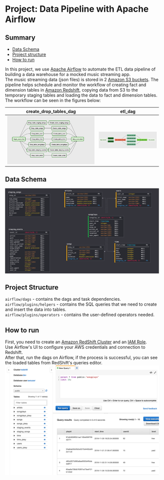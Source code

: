 # Project: Data Pipeline with Apache Airflow 
## Summary
* [Data Schema](#Data-Schema)
* [Project structure](#Project-structure) 
* [How to run](#How-to-run)

In this project, we use [Apache Airflow](https://airflow.apache.org/) to automate the ETL data pipeline of building a data warehouse for a mocked music streaming app.  
The music streaming data (json files) is stored in 2 [Amazon S3 buckets](https://s3.console.aws.amazon.com/s3/buckets/udacity-dend/?region=eu-north-1). The pipeline helps schedule and monitor the workflow of creating fact and dimension tables in [Amazon Redshift](https://aws.amazon.com/en/redshift/), copying data from S3 to the temporary staging tables and loading the data to fact and dimension tables. The workflow can be seen in the figures below:

create_drop_tables_dag                    |  etl_dag
:-------------------------:               |:-------------------------:
![](./images/create_drop_tables_dag.png)  |  ![](./images/etl_dag.png)

## Data Schema
![schema](./images/data_schema.png)


## Project Structure
`airflow/dags` - contains the dags and task dependencies.  
`airflow/plugins/helpers` - contains the SQL queries that we need to create and insert the data into tables.  
`airflow/plugins/operators` - contains the user-defined operators needed.

## How to run
First, you need to create an [Amazon RedShift Cluster](https://docs.aws.amazon.com/redshift/latest/mgmt/working-with-clusters.html) and an [IAM Role](https://docs.aws.amazon.com/IAM/latest/UserGuide/id_roles.html).  
Use Airflow's UI to configure your AWS credentials and connection to Redshift.  
After that, run the dags on Airflow, if the process is successful, you can see the loaded tables from RedShift's queries editor.
![result](./images/database.png)

